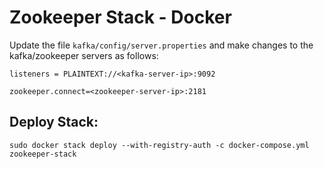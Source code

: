 # Zookeeper Stack - Docker 

Update the file `kafka/config/server.properties` and make changes to the kafka/zookeeper servers as follows:

`listeners = PLAINTEXT://<kafka-server-ip>:9092`

`zookeeper.connect=<zookeeper-server-ip>:2181`

## Deploy Stack:

`sudo docker stack deploy --with-registry-auth -c docker-compose.yml zookeeper-stack`
